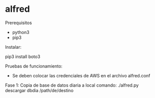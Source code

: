 # alfred
Prerequisitos
- python3
- pip3

Instalar:

pip3 install boto3


Pruebas de funcionamiento:
- Se deben colocar las credenciales de AWS en el archivo alfred.conf

Fase 1: Copia de base de datos diaria a local
comando: ./alfred.py descargar dbdia /path/de/destino

